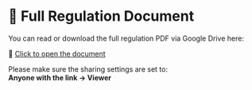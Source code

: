 # 📄 Full Regulation Document

You can read or download the full regulation PDF via Google Drive here:

🔗 [Click to open the document](https://docs.google.com/document/d/1GwB5tmKj8XPjF-2SeP7NUWrMh1iRq2qdXYnCpVtWqHw/edit?usp=sharing)

Please make sure the sharing settings are set to:  
**Anyone with the link → Viewer**
